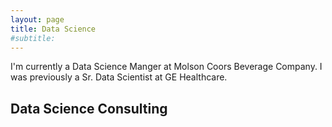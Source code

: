 ```yaml
---
layout: page
title: Data Science
#subtitle: 
---
```


I'm currently a Data Science Manger at Molson Coors Beverage Company. I was previously a Sr. Data Scientist at GE Healthcare. 

## Data Science Consulting
